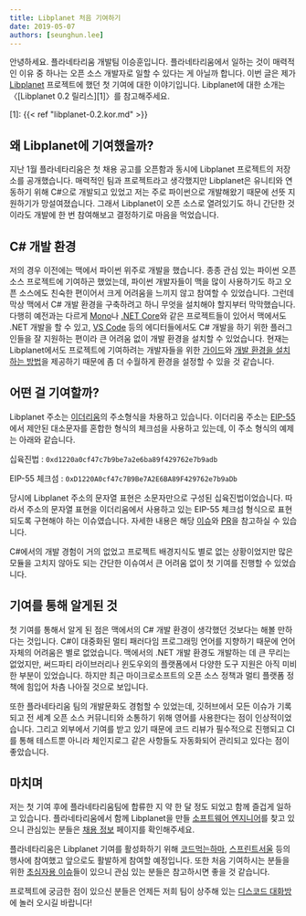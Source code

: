 ```yaml
---
title: Libplanet 처음 기여하기
date: 2019-05-07
authors: [seunghun.lee]
---
```


안녕하세요. 플라네타리움 개발팀 이승훈입니다. 플라네타리움에서 일하는 것이 매력적인 이유 중 하나는 오픈 소스 개발자로 일할 수 있다는 게 아닐까 합니다. 이번 글은 제가 [Libplanet][] 프로젝트에 했던 첫 기여에 대한 이야기입니다. Libplanet에 대한 소개는 〈[Libplanet 0.2 릴리스][1]〉를 참고해주세요.

[Libplanet]: https://github.com/planetarium/libplanet
[1]: {{< ref "libplanet-0.2.kor.md" >}}

왜 Libplanet에 기여했을까?
----------------------------

지난 1월 플라네타리움은 첫 채용 공고를 오픈함과 동시에 Libplanet 프로젝트의 저장소를 공개했습니다. 매력적인 팀과 프로젝트라고 생각했지만 Libplanet은 유니티와 연동하기 위해 C#으로 개발되고 있었고 저는 주로 파이썬으로 개발해왔기 때문에 선뜻 지원하기가 망설여졌습니다. 그래서 Libplanet이 오픈 소스로 열려있기도 하니 간단한 것이라도 개발에 한 번 참여해보고 결정하기로 마음을 먹었습니다.

C# 개발 환경
------------

저의 경우 이전에는 맥에서 파이썬 위주로 개발을 했습니다. 종종 관심 있는 파이썬 오픈 소스 프로젝트에 기여하곤 했었는데, 파이썬 개발자들이 맥을 많이 사용하기도 하고 오픈 소스에도 친숙한 편이어서 크게 어려움을 느끼지 않고 참여할 수 있었습니다. 그런데 막상 맥에서 C# 개발 환경을 구축하려고 하니 무엇을 설치해야 할지부터 막막했습니다. 다행히 예전과는 다르게 [Mono][]나 [.NET Core][2]와 같은 프로젝트들이 있어서 맥에서도 .NET 개발을 할 수 있고, [VS Code][] 등의 에디터들에서도 C# 개발을 하기 위한 플러그인들을 잘 지원하는 편이라 큰 어려움 없이 개발 환경을 설치할 수 있었습니다. 현재는 Libplanet에서도 프로젝트에 기여하려는 개발자들을 위한 [가이드][3]와 [개발 환경을 설치하는 방법][4]을 제공하기 때문에 좀 더 수월하게 환경을 설정할 수 있을 것 같습니다.

[Mono]: https://www.mono-project.com/
[2]: https://en.wikipedia.org/wiki/.NET_Core
[VS Code]: https://code.visualstudio.com/
[3]: https://github.com/planetarium/libplanet/blob/master/CONTRIBUTING.md
[4]: https://gist.github.com/dahlia/5333634f62509293cd46c0e4ba65b2f5

어떤 걸 기여할까?
------------------

Libplanet 주소는 [이더리움][5]의 주소형식을 차용하고 있습니다. 이더리움 주소는 [EIP-55][]에서 제안된 대소문자를 혼합한 형식의 체크섬을 사용하고 있는데, 이 주소 형식의 예제는 아래와 같습니다.

십육진법
:  `0xd1220a0cf47c7b9be7a2e6ba89f429762e7b9adb`

EIP-55 체크섬
:  `0xD1220A0cf47c7B9Be7A2E6BA89F429762e7b9aDb`

당시에 Libplanet 주소의 문자열 표현은 소문자만으로 구성된 십육진법이었습니다. 따라서 주소의 문자열 표현을 이더리움에서 사용하고 있는 EIP-55 체크섬 형식으로 표현되도록 구현해야 하는 이슈였습니다. 자세한 내용은 해당 [이슈][6]와 [PR][7]을 참고하실 수 있습니다.

C#에서의 개발 경험이 거의 없었고 프로젝트 배경지식도 별로 없는 상황이었지만 많은 모듈을 고치지 않아도 되는 간단한 이슈여서 큰 어려움 없이 첫 기여를 진행할 수 있었습니다.

[5]: https://www.ethereum.org/
[EIP-55]: https://github.com/ethereum/EIPs/blob/master/EIPS/eip-55.md
[6]: https://github.com/planetarium/libplanet/issues/33
[7]: https://github.com/planetarium/libplanet/pull/43

## 기여를 통해 알게된 것

첫 기여를 통해서 알게 된 점은 맥에서의 C# 개발 환경이 생각했던 것보다는 해볼 만하다는 것입니다. C#이 대중화된 멀티 패러다임 프로그래밍 언어를 지향하기 때문에 언어 자체의 어려움은 별로 없었습니다. 맥에서의 .NET 개발 환경도 개발하는 데 큰 무리는 없었지만, 써드파티 라이브러리나 윈도우외의 플랫폼에서 다양한 도구 지원은 아직 미비한 부분이 있었습니다. 하지만 최근 마이크로소프트의 오픈 소스 정책과 멀티 플랫폼 정책에 힘입어 차츰 나아질 것으로 보입니다.

또한 플라네타리움 팀의 개발문화도 경험할 수 있었는데, 깃허브에서 모든 이슈가 기록되고 전 세계 오픈 소스 커뮤니티와 소통하기 위해 영어를 사용한다는 점이 인상적이었습니다. 그리고 외부에서 기여를 받고 있기 때문에 코드 리뷰가 필수적으로 진행되고 CI를 통해 테스트뿐 아니라 체인지로그 같은 사항들도 자동화되어 관리되고 있다는 점이 좋았습니다.

## 마치며

저는 첫 기여 후에 플라네타리움팀에 합류한 지 약 한 달 정도 되었고 함께 즐겁게 일하고 있습니다. 플라네타리움에서 함께 Libplanet을 만들 [소프트웨어 엔지니어][8]를 찾고 있으니 관심있는 분들은 [채용 정보][9] 페이지를 확인해주세요.

플라네타리움은 Libplanet 기여를 활성화하기 위해 [코드먹는하마][10], [스프린트서울][11] 등의 행사에 참여했고 앞으로도 활발하게 참여할 예정입니다. 또한 처음 기여하시는 분들을 위한 [초심자용 이슈][12]들이 있으니 관심 있는 분들은 참고하시면 좋을 것 같습니다.

프로젝트에 궁금한 점이 있으신 분들은 언제든 저희 팀이 상주해 있는 [디스코드 대화방][13]에 놀러 오시길 바랍니다!

[8]: https://www.notion.so/8996647777d24491a5dc92d82ba37ec2
[9]: https://www.notion.so/98129a2f333d4d17b25ce268d72d326c
[10]: https://comuka.nonce.community/
[11]: https://sprintseoul.org/
[12]: https://github.com/planetarium/libplanet/issues?q=is%3Aissue+is%3Aopen+label%3A%22good+first+issue%22
[13]: https://discord.gg/ue9fgc3
